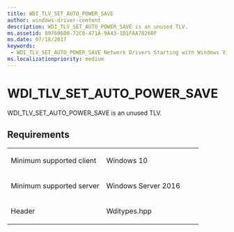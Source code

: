 ```yaml
---
title: WDI_TLV_SET_AUTO_POWER_SAVE
author: windows-driver-content
description: WDI_TLV_SET_AUTO_POWER_SAVE is an unused TLV.
ms.assetid: 897696D0-72C0-471A-9A43-1D1FAA78260F
ms.date: 07/18/2017
keywords:
 - WDI_TLV_SET_AUTO_POWER_SAVE Network Drivers Starting with Windows Vista
ms.localizationpriority: medium
---
```


# WDI\_TLV\_SET\_AUTO\_POWER\_SAVE


WDI\_TLV\_SET\_AUTO\_POWER\_SAVE is an unused TLV.

Requirements
------------

<table>
<colgroup>
<col width="50%" />
<col width="50%" />
</colgroup>
<tbody>
<tr class="odd">
<td><p>Minimum supported client</p></td>
<td><p>Windows 10</p></td>
</tr>
<tr class="even">
<td><p>Minimum supported server</p></td>
<td><p>Windows Server 2016</p></td>
</tr>
<tr class="odd">
<td><p>Header</p></td>
<td>Wditypes.hpp</td>
</tr>
</tbody>
</table>

 

 





